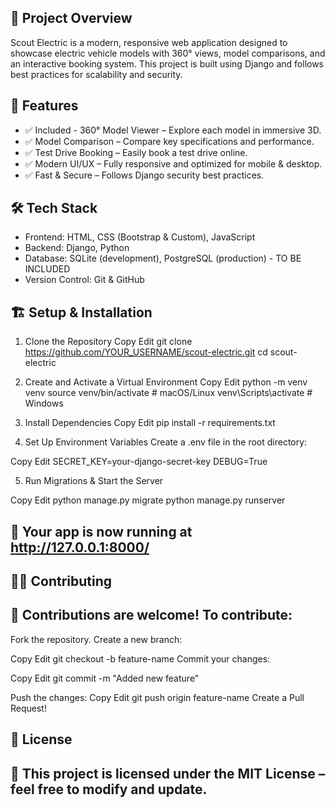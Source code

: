 ## 📌 Project Overview
<p>Scout Electric is a modern, responsive web application designed to showcase electric vehicle models with 360° views, model comparisons, and an interactive booking system. This project is built using Django and follows best practices for scalability and security.</p>

## 🚀 Features
<ul>
  <li>✅ Included - 360° Model Viewer – Explore each model in immersive 3D.</li>
  <li>✅ Model Comparison – Compare key specifications and performance.</li>
  <li>✅ Test Drive Booking – Easily book a test drive online.</li>
  <li>✅ Modern UI/UX – Fully responsive and optimized for mobile & desktop.</li>
  <li>✅ Fast & Secure – Follows Django security best practices.</li> 
</ul>

## 🛠️ Tech Stack
<ul>
 <li>Frontend: HTML, CSS (Bootstrap & Custom), JavaScript </li>
 <li>Backend: Django, Python  </li>
 <li>Database: SQLite (development), PostgreSQL (production) - TO BE INCLUDED  </li>
 <li>Version Control: Git & GitHub  </li>  
</ul>


## 🏗️ Setup & Installation
1. Clone the Repository
Copy
Edit
git clone https://github.com/YOUR_USERNAME/scout-electric.git
cd scout-electric

3. Create and Activate a Virtual Environment
Copy
Edit
python -m venv venv
source venv/bin/activate  # macOS/Linux
venv\Scripts\activate      # Windows

3. Install Dependencies
Copy
Edit
pip install -r requirements.txt

4. Set Up Environment Variables
Create a .env file in the root directory:

Copy
Edit
SECRET_KEY=your-django-secret-key
DEBUG=True

5. Run Migrations & Start the Server

Copy
Edit
python manage.py migrate
python manage.py runserver
## 🚀 Your app is now running at http://127.0.0.1:8000/

## 🧑‍💻 Contributing

## 🙌 Contributions are welcome! To contribute:

Fork the repository.
Create a new branch:

Copy
Edit
git checkout -b feature-name
Commit your changes:

Copy
Edit
git commit -m "Added new feature"

Push the changes:
Copy
Edit
git push origin feature-name
Create a Pull Request!
## 📜 License
## 📝 This project is licensed under the MIT License – feel free to modify and update.
